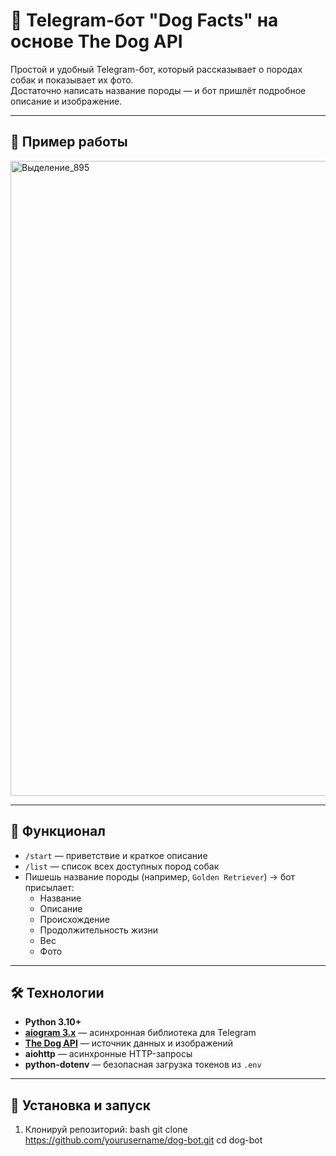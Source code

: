 # 🐶 Telegram-бот "Dog Facts" на основе The Dog API

Простой и удобный Telegram-бот, который рассказывает о породах собак и показывает их фото.  
Достаточно написать название породы — и бот пришлёт подробное описание и изображение.

---

## 📸 Пример работы
<img width="537" height="1016" alt="Выделение_895" src="https://github.com/user-attachments/assets/8ae67153-8520-45af-bb23-20baf50167ad" />

---

## 🧩 Функционал

- `/start` — приветствие и краткое описание
- `/list` — список всех доступных пород собак
- Пишешь название породы (например, `Golden Retriever`) → бот присылает:
  - Название
  - Описание
  - Происхождение
  - Продолжительность жизни
  - Вес
  - Фото

---

## 🛠 Технологии

- **Python 3.10+**
- **[aiogram 3.x](https://docs.aiogram.dev/)** — асинхронная библиотека для Telegram
- **[The Dog API](https://api.thedogapi.com/)** — источник данных и изображений
- **aiohttp** — асинхронные HTTP-запросы
- **python-dotenv** — безопасная загрузка токенов из `.env`

---

## 🚀 Установка и запуск

1. Клонируй репозиторий:
   bash
   git clone https://github.com/yourusername/dog-bot.git
   cd dog-bot

